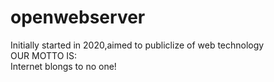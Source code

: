 # openwebserver
Initially started in 2020,aimed to publiclize of web technology<br/>
OUR MOTTO IS:<br/>
Internet blongs to no one!
